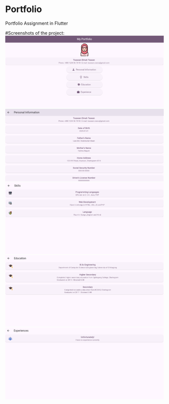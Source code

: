 # Portfolio
Portfolio Assignment in Flutter <br>

#Screenshots of the project: <br> 
![App Screenshot](portfolio/assets/images/homepage.png) <br>
![App Screenshot](portfolio/assets/images/personal.png) <br>
![App Screenshot](portfolio/assets/images/sk.png) <br>
![App Screenshot](portfolio/assets/images/edu.png) <br>
![App Screenshot](portfolio/assets/images/exp.png) <br>


